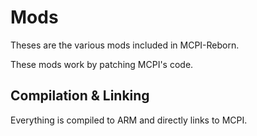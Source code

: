 # Mods
Theses are the various mods included in MCPI-Reborn.

These mods work by patching MCPI's code.

## Compilation & Linking
Everything is compiled to ARM and directly links to MCPI.
